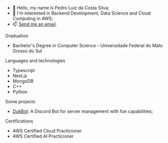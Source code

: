 - 👋 Hello, my name is Pedro Luiz da Costa Silva;
- 👀 I'm interested in Backend Development, Data Science and Cloud Computing in AWS;
- 📫 [Send me an email](mailto:pedroldacs@gmail.com).

Graduation
* Bachelor's Degree in Computer Science - Universidade Federal do Mato Grosso do Sul

Languages and technologies
* Typescript
* Nest.js
* MongoDB
* C++
* Python

Some projects
* [DukBot](https://github.com/pedro-duk/duk-bot): A Discord Bot for server management with fun capabilities;

Certifications
* AWS Certified Cloud Practicioner
* AWS Certified AI Practicioner
